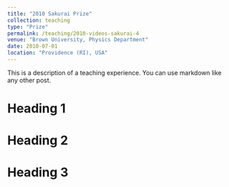 ```yaml
---
title: "2010 Sakurai Prize"
collection: teaching
type: "Prize"
permalink: /teaching/2010-videos-sakurai-4
venue: "Brown University, Physics Department"
date: 2010-07-01
location: "Providence (RI), USA"
---
```


This is a description of a teaching experience. You can use markdown like any other post.

Heading 1
======

Heading 2
======

Heading 3
======
<!--stackedit_data:
eyJoaXN0b3J5IjpbMTAxMDI2MjA2Ml19
-->